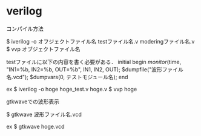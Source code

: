 # verilog

コンパイル方法

$ iverilog -o オフジェクトファイル名 testファイル名.v moderingファイル名.v
$ vvp オブジェクトファイル名

testファイルに以下の内容を書く必要がある．
initial begin
    $monitor($time, "IN1=%b, IN2=%b, OUT=%b", IN1, IN2, OUT);
    $dumpfile("波形ファイル名.vcd");
    $dumpvars(0, テストモジュール名);
end

ex
$ iverilog -o hoge hoge_test.v hoge.v
$ vvp hoge


gtkwaveでの波形表示

$ gtkwave 波形ファイル名.vcd

ex
$ gtkwave hoge.vcd
